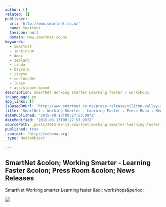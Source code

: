 ```yaml
---
author: []
related: []
publisher:
  url: 'http://www.smartnet.co.nz'
  name: Smartnet
  favicon: null
  domain: www.smartnet.co.nz
keywords:
  - smartnet
  - jenkinson
  - dmsc
  - zealand
  - linda
  - baycorp
  - isayso
  - co-founder
  - lukey
  - assistance-based
description: SmartNet Working smarter Learning faster / workshops.
inLanguage: en
app_links: []
isBasedOnUrl: 'http://www.smartnet.co.nz/press-release/silicon-valley-survivor.htm'
title: 'SmartNet : Working Smarter - Learning Faster : Press Room : News Releases'
datePublished: '2015-08-13T09:27:53.997Z'
dateModified: '2015-08-13T09:27:53.997Z'
sourcePath: _posts/2015-08-13-smartnet-working-smarter-learning-faster-press-room.md
published: true
_context: 'http://schema.org'
_type: MediaObject

---
```

<article style=""><h1>SmartNet &amp;colon; Working Smarter - Learning Faster &amp;colon; Press Room &amp;colon; News Releases</h1><p>SmartNet Working smarter Learning faster &amp;sol; workshops&amp;period;</p><img src="http://www.smartnet.co.nz/images/pics/logo-smartnet.gif" /></article>